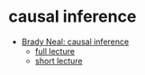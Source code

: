 # causal inference

- [Brady Neal: causal inference](https://www.bradyneal.com/causal-inference-course)
  - [full lecture](https://www.youtube.com/playlist?list=PLoazKTcS0RzZ1SUgeOgc6SWt51gfT80N0)
  - [short lecture](https://www.youtube.com/playlist?list=PLoazKTcS0Rzb6bb9L508cyJ1z-U9iWkA0)
